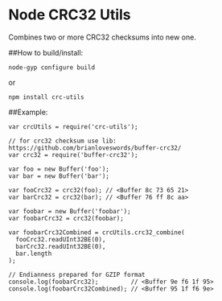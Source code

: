 Node CRC32 Utils
==============

Combines two or more CRC32 checksums into new one.

##How to build/install:
```
node-gyp configure build
```
or
```
npm install crc-utils
```

##Example:
```
var crcUtils = require('crc-utils');

// for crc32 checksum use lib: https://github.com/brianloveswords/buffer-crc32/
var crc32 = require('buffer-crc32');

var foo = new Buffer('foo');
var bar = new Buffer('bar');

var fooCrc32 = crc32(foo); // <Buffer 8c 73 65 21>
var barCrc32 = crc32(bar); // <Buffer 76 ff 8c aa>
 
var foobar = new Buffer('foobar');
var foobarCrc32 = crc32(foobar);

var foobarCrc32Combined = crcUtils.crc32_combine(
  fooCrc32.readUInt32BE(0), 
  barCrc32.readUInt32BE(0), 
  bar.length
); 

// Endianness prepared for GZIP format
console.log(foobarCrc32);         // <Buffer 9e f6 1f 95>
console.log(foobarCrc32Combined); // <Buffer 95 1f f6 9e>
```
